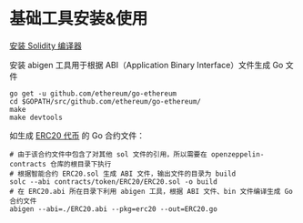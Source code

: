 
# 基础工具安装&使用

[安装 Solidity 编译器](https://docs.soliditylang.org/en/latest/installing-solidity.html)

安装 abigen 工具用于根据 ABI（Application Binary Interface）文件生成 Go 文件

```shell
go get -u github.com/ethereum/go-ethereum
cd $GOPATH/src/github.com/ethereum/go-ethereum/
make
make devtools
```

如生成 [ERC20 代币](https://github.com/OpenZeppelin/openzeppelin-contracts/blob/master/contracts/token/ERC20/ERC20.sol) 的 Go 合约文件：

```shell
# 由于该合约文件中包含了对其他 sol 文件的引用，所以需要在 openzeppelin-contracts 仓库的根目录下执行
# 根据智能合约 ERC20.sol 生成 ABI 文件，输出文件的目录为 build 
solc --abi contracts/token/ERC20/ERC20.sol -o build
# 在 ERC20.abi 所在目录下利用 abigen 工具，根据 ABI 文件、bin 文件编译生成 Go 合约文件
abigen --abi=./ERC20.abi --pkg=erc20 --out=ERC20.go
```
